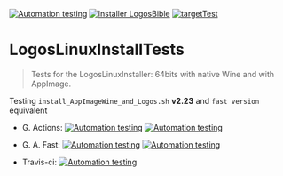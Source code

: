 [![Automation testing](https://img.shields.io/badge/Automation-testing-sucess)](https://github.com/ferion11/LogosLinuxInstallTests) [![Installer LogosBible](https://img.shields.io/badge/Installer-LogosBible-blue)](https://www.logos.com) [![targetTest](https://img.shields.io/badge/target-LogosLinuxInstaller-orange)](https://github.com/ferion11/LogosLinuxInstaller)

# LogosLinuxInstallTests
> Tests for the LogosLinuxInstaller: 64bits with native Wine and with AppImage.

Testing `install_AppImageWine_and_Logos.sh` **v2.23** and `fast version` equivalent

* G. Actions:
[![Automation testing](https://github.com/ferion11/LogosLinuxInstallTests/workflows/op1-Logos64wine2/badge.svg)](https://github.com/ferion11/LogosLinuxInstallTests/actions)
[![Automation testing](https://github.com/ferion11/LogosLinuxInstallTests/workflows/op2-Logos64/badge.svg)](https://github.com/ferion11/LogosLinuxInstallTests/actions)

* G. A. Fast:
[![Automation testing](https://github.com/ferion11/LogosLinuxInstallTests/workflows/opa-Logos64wine2/badge.svg)](https://github.com/ferion11/LogosLinuxInstallTests/actions)
[![Automation testing](https://github.com/ferion11/LogosLinuxInstallTests/workflows/opb-Logos64/badge.svg)](https://github.com/ferion11/LogosLinuxInstallTests/actions)

* Travis-ci:
[![Automation testing](https://travis-ci.com/ferion11/LogosLinuxInstallTests.svg?branch=master)](https://travis-ci.com/ferion11/LogosLinuxInstallTests)
